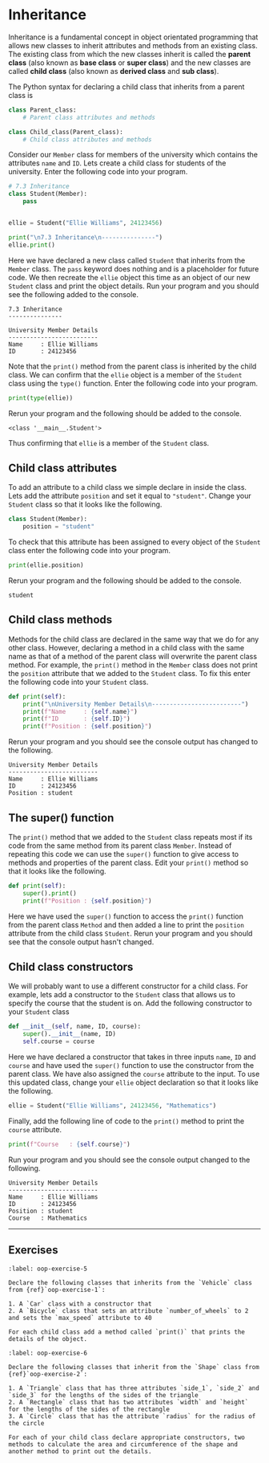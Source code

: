 # Inheritance

Inheritance is a fundamental concept in object orientated programming that allows new classes to inherit attributes and methods from an existing class. The existing class from which the new classes inherit is called the **parent class** (also known as **base class** or **super class**) and the new classes are called **child class** (also known as **derived class** and **sub class**).

The Python syntax for declaring a child class that inherits from a parent class is

```python
class Parent_class:
    # Parent class attributes and methods

class Child_class(Parent_class):
    # Child class attributes and methods
```

Consider our `Member` class for members of the university which contains the attributes `name` and `ID`. Lets create a child class for students of the university. Enter the following code into your program.

```python
# 7.3 Inheritance
class Student(Member):
    pass


ellie = Student("Ellie Williams", 24123456)

print("\n7.3 Inheritance\n---------------")
ellie.print()
```

Here we have declared a new class called `Student` that inherits from the `Member` class. The `pass` keyword does nothing and is a placeholder for future code. We then recreate the `ellie` object this time as an object of our new `Student` class and print the object details. Run your program and you should see the following added to the console.

```text
7.3 Inheritance
---------------

University Member Details
-------------------------
Name     : Ellie Williams
ID       : 24123456
```

Note that the `print()` method from the parent class is inherited by the child class. We can confirm that the `ellie` object is a member of the `Student` class using the `type()` function. Enter the following code into your program.

```python
print(type(ellie))
```

Rerun your program and the following should be added to the console.

```text
<class '__main__.Student'>
```

Thus confirming that `ellie` is a member of the `Student` class.

## Child class attributes

To add an attribute to a child class we simple declare in inside the class. Lets add the attribute `position` and set it equal to `"student"`. Change your `Student` class so that it looks like the following.

```python
class Student(Member):
    position = "student"
```

To check that this attribute has been assigned to every object of the `Student` class enter the following code into your program.

```python
print(ellie.position)
```

Rerun your program and the following should be added to the console.

```text
student
```

## Child class methods

Methods for the child class are declared in the same way that we do for any other class. However, declaring a method in a child class with the same name as that of a method of the parent class will overwrite the parent class method. For example, the `print()` method in the `Member` class does not print the `position` attribute that we added to the `Student` class. To fix this enter the following code into your `Student` class.

```python
def print(self):
    print("\nUniversity Member Details\n-------------------------")
    print(f"Name     : {self.name}")
    print(f"ID       : {self.ID}")
    print(f"Position : {self.position}")
```

Rerun your program and you should see the console output has changed to the following.

```text
University Member Details
-------------------------
Name     : Ellie Williams
ID       : 24123456
Position : student
```

## The super() function

The `print()` method that we added to the `Student` class repeats most if its code from the same method from its parent class `Member`. Instead of repeating this code we can use the `super()` function to give access to methods and properties of the parent class. Edit your `print()` method so that it looks like the following.

```python
def print(self):
    super().print()
    print(f"Position : {self.position}")
```

Here we have used the `super()` function to access the `print()` function from the parent class `Method` and then added a line to print the `position` attribute from the child class `Student`. Rerun your program and you should see that the console output hasn't changed.

## Child class constructors

We will probably want to use a different constructor for a child class. For example, lets add a constructor to the `Student` class that allows us to specify the course that the student is on. Add the following constructor to your `Student` class

```python
def __init__(self, name, ID, course):
    super().__init__(name, ID)
    self.course = course
```

Here we have declared a constructor that takes in three inputs `name`, `ID` and `course` and have used the `super()` function to use the constructor from the parent class. We have also assigned the `course` attribute to the input. To use this updated class, change your `ellie` object declaration so that it looks like the following.

```python
ellie = Student("Ellie Williams", 24123456, "Mathematics")
```

Finally, add the following line of code to the `print()` method to print the `course` attribute.

```python
print(f"Course   : {self.course}")
```

Run your program and you should see the console output changed to the following.

```text
University Member Details
-------------------------
Name     : Ellie Williams
ID       : 24123456
Position : student
Course   : Mathematics
```

---

## Exercises

```{exercise}
:label: oop-exercise-5

Declare the following classes that inherits from the `Vehicle` class from {ref}`oop-exercise-1`: 

1. A `Car` class with a constructor that 
2. A `Bicycle` class that sets an attribute `number_of_wheels` to 2 and sets the `max_speed` attribute to 40

For each child class add a method called `print()` that prints the details of the object.
```

```{exercise}
:label: oop-exercise-6

Declare the following classes that inherit from the `Shape` class from {ref}`oop-exercise-2`:

1. A `Triangle` class that has three attributes `side_1`, `side_2` and `side_3` for the lengths of the sides of the triangle
2. A `Rectangle` class that has two attributes `width` and `height` for the lengths of the sides of the rectangle
3. A `Circle` class that has the attribute `radius` for the radius of the circle

For each of your child class declare appropriate constructors, two methods to calculate the area and circumference of the shape and another method to print out the details.
```

